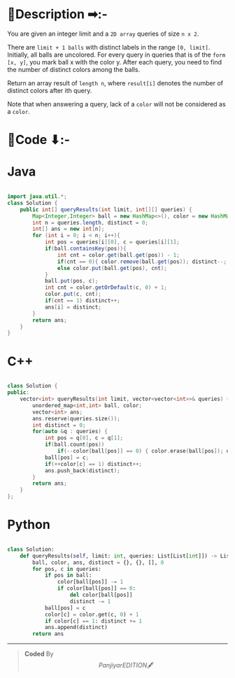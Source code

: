 # 📍Description ➡:-
<!-- Describe your first thoughts on how to solve this problem. -->
You are given an integer limit and a `2D array` queries of size `n x 2`.

There are `limit + 1 balls` with distinct labels in the range `[0, limit]`. Initially, all balls are uncolored. For every query in queries that is of the `form [x, y]`, you mark ball x with the color y. After each query, you need to find the number of distinct colors among the balls.

Return an array result of `length n`, where `result[i]` denotes the number of distinct colors after ith query.

Note that when answering a query, lack of a `color` will not be considered as a `color`.

# 📝Code ⬇:-



# Java
```java []

import java.util.*;
class Solution {
    public int[] queryResults(int limit, int[][] queries) {
        Map<Integer,Integer> ball = new HashMap<>(), color = new HashMap<>();
        int n = queries.length, distinct = 0;
        int[] ans = new int[n];
        for (int i = 0; i < n; i++){
            int pos = queries[i][0], c = queries[i][1];
            if(ball.containsKey(pos)){
                int cnt = color.get(ball.get(pos)) - 1;
                if(cnt == 0){ color.remove(ball.get(pos)); distinct--; }
                else color.put(ball.get(pos), cnt);
            }
            ball.put(pos, c);
            int cnt = color.getOrDefault(c, 0) + 1;
            color.put(c, cnt);
            if(cnt == 1) distinct++;
            ans[i] = distinct;
        }
        return ans;
    }
}

```

# C++
``` cpp []

class Solution {
public:
    vector<int> queryResults(int limit, vector<vector<int>>& queries) {
        unordered_map<int,int> ball, color;
        vector<int> ans;
        ans.reserve(queries.size());
        int distinct = 0;
        for(auto &q : queries) {
            int pos = q[0], c = q[1];
            if(ball.count(pos))
                if(--color[ball[pos]] == 0) { color.erase(ball[pos]); distinct--; }
            ball[pos] = c;
            if(++color[c] == 1) distinct++;
            ans.push_back(distinct);
        }
        return ans;
    }
};
```

# Python
``` python []

class Solution:
    def queryResults(self, limit: int, queries: List[List[int]]) -> List[int]:
        ball, color, ans, distinct = {}, {}, [], 0
        for pos, c in queries:
            if pos in ball:
                color[ball[pos]] -= 1
                if color[ball[pos]] == 0:
                    del color[ball[pos]]
                    distinct -= 1
            ball[pos] = c
            color[c] = color.get(c, 0) + 1
            if color[c] == 1: distinct += 1
            ans.append(distinct)
        return ans  
```

---

>    **Coded** By $$Panjiyar EDITION 🖋  $$

               
